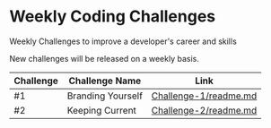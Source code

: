 # Weekly Coding Challenges
Weekly Challenges to improve a developer's career and skills

New challenges will be released on a weekly basis.

| Challenge | Challenge Name | Link |
| ---- | -------------- | ---- |
| #1 | Branding Yourself | [Challenge-1/readme.md](Challenge-1/readme.md) |
| #2 | Keeping Current | [Challenge-2/readme.md](Challenge-2/readme.md) | 
